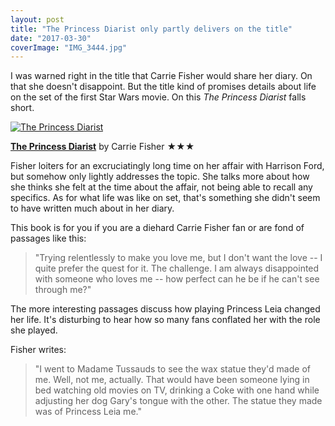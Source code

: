 ```yaml
---
layout: post
title: "The Princess Diarist only partly delivers on the title"
date: "2017-03-30"
coverImage: "IMG_3444.jpg"
---
```


I was warned right in the title that Carrie Fisher would share her diary. On that she doesn't disappoint. But the title kind of promises details about life on the set of the first Star Wars movie. On this _The Princess Diarist_ falls short.

[![The Princess Diarist](images/26025989.jpg)](https://kenbooth.net/wp-content/uploads/2017/03/26025989.jpg)

[**The Princess Diarist**](http://amzn.to/2ofmr8R) by Carrie Fisher ★★★

Fisher loiters for an excruciatingly long time on her affair with Harrison Ford, but somehow only lightly addresses the topic. She talks more about how she thinks she felt at the time about the affair, not being able to recall any specifics. As for what life was like on set, that's something she didn't seem to have written much about in her diary.

This book is for you if you are a diehard Carrie Fisher fan or are fond of passages like this:

> "Trying relentlessly to make you love me, but I don't want the love -- I quite prefer the quest for it. The challenge. I am always disappointed with someone who loves me -- how perfect can he be if he can't see through me?"

The more interesting passages discuss how playing Princess Leia changed her life. It's disturbing to hear how so many fans conflated her with the role she played.

Fisher writes:

> "I went to Madame Tussauds to see the wax statue they'd made of me. Well, not me, actually. That would have been someone lying in bed watching old movies on TV, drinking a Coke with one hand while adjusting her dog Gary's tongue with the other. The statue they made was of Princess Leia me."
